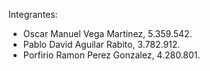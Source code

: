Integrantes:
- Oscar Manuel Vega Martinez, 5.359.542.
- Pablo David Aguilar Rabito, 3.782.912.
- Porfirio Ramon Perez Gonzalez, 4.280.801.
